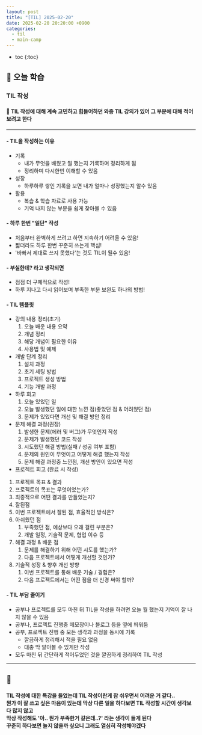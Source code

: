 ```yaml
---
layout: post
title: "[TIL] 2025-02-20"
date: 2025-02-20 20:20:00 +0900
categories: 
  - til
  - main-camp
---
```


* toc
{:toc}

## 📖 오늘 학습
### TIL 작성

<h4> 📃 TIL 작성에 대해 계속 고민하고 힘들어하던 와중 TIL 강의가 있어 그 부분에 대해 적어보려고 한다 </h4>

---

#### - TIL을 작성하는 이유
- 기록
  - 내가 무엇을 배웠고 뭘 했는지 기록하며 정리하게 됨
  - 정리하며 다시한번 이해할 수 있음
- 성장
  - 하루하루 쌓인 기록을 보면 내가 얼마나 성장했는지 알수 있음
- 활용
  - 복습 & 학습 자료로 사용 가능
  - 기억 나지 않는 부분을 쉽게 찾아볼 수 있음

#### - 하루 한번 "일단" 작성
- 처음부터 완벽하게 쓰려고 하면 지속하기 어려울 수 있음!
- 짧더라도 하루 한번 꾸준히 쓰는게 핵심!
- '바빠서 제대로 쓰지 못했다'는 것도 TIL이 될수 있음!

#### - 부실한데? 라고 생각되면
- 점점 더 구체적으로 작성!
- 하루 지나고 다시 읽어보며 부족한 부분 보완도 하나의 방법!

#### - TIL 템플릿
- 강의 내용 정리(초기)
  1. 오늘 배운 내용 요약
  2. 개념 정리
  3. 해당 개념이 필요한 이유
  4. 사용법 및 예제
- 개발 단계 정리
  1. 설치 과정
  2. 초기 세팅 방법
  3. 프로젝트 생성 방법
  4. 기능 개발 과정
- 하루 회고
  1. 오늘 있었던 일
  2. 오늘 발생했던 일에 대한 느낀 점(좋았던 점 & 어려웠던 점)
  3. 문제가 있었다면 개선 및 해결 방안 정리
- 문제 해결 과정(권장)
  1. 발생한 문제(에러 및 버그)가 무엇인지 작성
  2. 문제가 발생했던 코드 작성
  3. 시도했던 해결 방법(실패 / 성공 여부 포함)
  4. 문제의 원인이 무엇이고 어떻게 해결 했는지 작성
  5. 문제 해결 과정중 느낀점, 개선 방안이 있으면 작성
- 프로젝트 회고 (완료 시 작성)
1. 프로젝트 목표 & 결과
  1. 프로젝트의 목표는 무엇이었는가?
  2. 최종적으로 어떤 결과를 만들었는지?
2. 잘된점
  1. 이번 프로젝트에서 잘된 점, 효율적인 방식은?
3. 아쉬웠던 점
   1. 부족했던 점, 예상보다 오래 걸린 부분은?
   2. 개발 일정, 기술적 문제, 협업 이슈 등
4. 해결 과정 & 배운 점
   1. 문제를 해결하기 위해 어떤 시도를 했는가?
   2. 다음 프로젝트에서 어떻게 개선할 것인가?
5. 기술적 성장 & 향후 개선 방향
   1. 이번 프로젝트를 통해 배운 기술 / 경험은?
   2. 다음 프로젝트에서는 어떤 점을 더 신경 써야 할까?

#### - TIL 부담 줄이기
- 공부나 프로젝트를 모두 마친 뒤 TIL을 작성을 하려면 오늘 뭘 했는지 기억이 잘 나지 않을 수 있음
- 공부나, 프로젝트 진행중 메모장이나 블로그 등을 옆에 띄워둠
- 공부, 프로젝트 진행 중 모든 생각과 과정을 동시에 기록
  - 깔끔하게 정리해서 적을 필요 없음
  - 대충 막 알아볼 수 있게만 작성
- 모두 마친 뒤 간단하게 적어두었던 것을 깔끔하게 정리하여 TIL 작성

---

<h2> 💬 </h2>

<h4> TIL 작성에 대한 특강을 들었는데 TIL 작성이란게 참 쉬우면서 어려운 거 같다.. <br>
뭔가 이 잘 쓰고 싶은 마음이 있는데 막상 다른 일을 하다보면 TIL 작성할 시간이 생각보다 많지 않고 <br>
막상 작성해도 '아.. 뭔가 부족한거 같은데..?' 라는 생각이 들게 된다 <br>
꾸준히 하다보면 늘지 않을까 싶으니 그래도 열심히 작성해야겠다 </h4>
